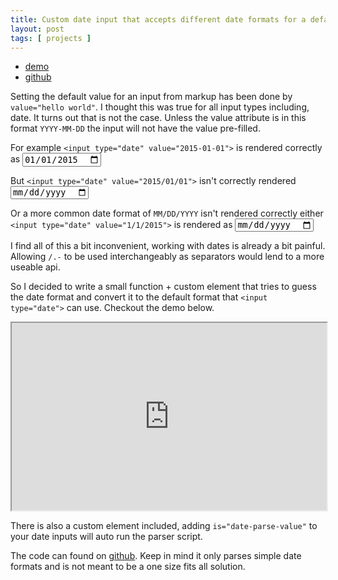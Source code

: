 ```yaml
---
title: Custom date input that accepts different date formats for a default value
layout: post
tags: [ projects ]
---
```

* [demo](https://rawgit.com/jebaird/html5-input-date-value-pollyfill/master/demo.html)
* [github](https://github.com/jebaird/html5-input-date-value-pollyfill)

Setting the default value for an input from markup has been done by ` value="hello world"`. I thought this was true for all input types including, date. It turns out that is not the case. Unless the value attribute is in this format `YYYY-MM-DD` the input will not have the value pre-filled.

For example `<input type="date" value="2015-01-01">` is rendered correctly as <input type="date" value="2015-01-01">

But `<input type="date" value="2015/01/01">` isn't correctly rendered <input type="date" value="2015/01/01">

Or a more common date format of `MM/DD/YYYY` isn't rendered correctly either `<input type="date" value="1/1/2015">` is rendered as <input type="date" value="1/1/2015">

I find all of this a bit inconvenient, working with dates is already a bit painful. Allowing `/.-` to be used interchangeably as separators would lend to a more useable api.
 
So I decided to write a small function + custom element that tries to guess the date format and convert it to the default format that `<input type="date">` can use. Checkout the demo below.


<iframe src="https://rawgit.com/jebaird/html5-input-date-value-pollyfill/master/demo.html" width="100%" height="300px" ></iframe>

There is also a custom element included, adding `is="date-parse-value"` to your date inputs will auto run the parser script.

The code can found on [github](https://github.com/jebaird/html5-input-date-value-pollyfill). Keep in mind it only parses simple date formats and is not meant to be a one size fits all solution.